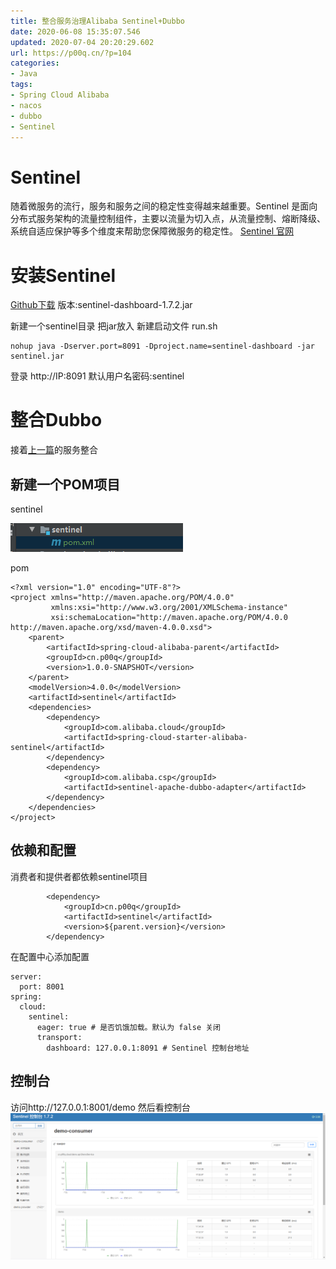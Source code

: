 ```yaml
---
title: 整合服务治理Alibaba Sentinel+Dubbo
date: 2020-06-08 15:35:07.546
updated: 2020-07-04 20:20:29.602
url: https://p00q.cn/?p=104
categories: 
- Java
tags: 
- Spring Cloud Alibaba
- nacos
- dubbo
- Sentinel
---
```


# Sentinel 

随着微服务的流行，服务和服务之间的稳定性变得越来越重要。Sentinel 是面向分布式服务架构的流量控制组件，主要以流量为切入点，从流量控制、熔断降级、系统自适应保护等多个维度来帮助您保障微服务的稳定性。
[Sentinel 官网](https://sentinelguard.io)

# 安装Sentinel 

[Github下载](https://github.com/alibaba/Sentinel/releases)
版本:sentinel-dashboard-1.7.2.jar

新建一个sentinel目录 把jar放入
新建启动文件 run.sh
```
nohup java -Dserver.port=8091 -Dproject.name=sentinel-dashboard -jar sentinel.jar
```
登录
http://IP:8091
默认用户名密码:sentinel

# 整合Dubbo

接着[上一篇](https://p00q.cn/archives/springcloudalibaba%E6%95%B4%E5%90%88nacos%E5%92%8Cdubbo)的服务整合

## 新建一个POM项目
sentinel

![image.png](../res/img/104-1.png)

pom
```
<?xml version="1.0" encoding="UTF-8"?>
<project xmlns="http://maven.apache.org/POM/4.0.0"
         xmlns:xsi="http://www.w3.org/2001/XMLSchema-instance"
         xsi:schemaLocation="http://maven.apache.org/POM/4.0.0 http://maven.apache.org/xsd/maven-4.0.0.xsd">
    <parent>
        <artifactId>spring-cloud-alibaba-parent</artifactId>
        <groupId>cn.p00q</groupId>
        <version>1.0.0-SNAPSHOT</version>
    </parent>
    <modelVersion>4.0.0</modelVersion>
    <artifactId>sentinel</artifactId>
    <dependencies>
        <dependency>
            <groupId>com.alibaba.cloud</groupId>
            <artifactId>spring-cloud-starter-alibaba-sentinel</artifactId>
        </dependency>
        <dependency>
            <groupId>com.alibaba.csp</groupId>
            <artifactId>sentinel-apache-dubbo-adapter</artifactId>
        </dependency>
    </dependencies>
</project>
```
## 依赖和配置

消费者和提供者都依赖sentinel项目
```
        <dependency>
            <groupId>cn.p00q</groupId>
            <artifactId>sentinel</artifactId>
            <version>${parent.version}</version>
        </dependency>
```
在配置中心添加配置
```
server:
  port: 8001
spring:
  cloud:
    sentinel:
      eager: true # 是否饥饿加载。默认为 false 关闭
      transport:
        dashboard: 127.0.0.1:8091 # Sentinel 控制台地址
```

## 控制台
访问http://127.0.0.1:8001/demo
然后看控制台
![image.png](../res/img/104-2.png)
